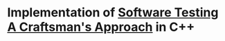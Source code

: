 # Implementation of [Software Testing A Craftsman's Approach](https://www.amazon.com/Software-Testing-Craftsmans-Approach-Third/dp/1466560681) in C++

<!-- ## Build
```bash -->